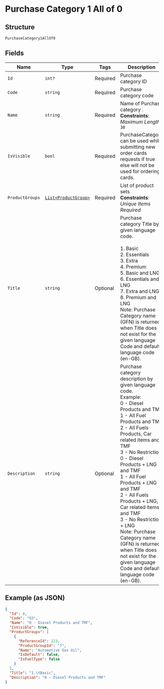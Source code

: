 
# Purchase Category 1 All of 0

## Structure

`PurchaseCategory1AllOf0`

## Fields

| Name | Type | Tags | Description |
|  --- | --- | --- | --- |
| `Id` | `int?` | Required | Purchase category ID |
| `Code` | `string` | Required | Purchase category code |
| `Name` | `string` | Required | Name of Purchase category .<br>**Constraints**: *Maximum Length*: `30` |
| `IsVisible` | `bool` | Required | PurchaseCategory can be used while submitting new order cards requests if true else will not be used for ordering cards. |
| `ProductGroups` | [`List<ProductGroup>`](../../doc/models/product-group.md) | Required | List of product sets<br>**Constraints**: *Unique Items Required* |
| `Title` | `string` | Optional | Purchase category Title by given language code.<br><br>1. Basic<br>2. Essentials<br>3. Extra<br>4. Premium<br>5. Basic and LNG<br>6. Essentials and LNG<br>7. Extra and LNG<br>8. Premium and LNG<br>   Note: Purchase Category name (GFN) is returned when Title does not exist for the given language Code and default language code (en-GB). |
| `Description` | `string` | Optional | Purchase category description by given language code.<br>Example:<br>0 - Diesel Products and TMF<br>1 - All Fuel Products and TMF<br>2 - All Fuels Products, Car related items and TMF<br>3 - No Restriction<br>0 - Diesel Products + LNG and TMF<br>1 - All Fuel Products + LNG and TMF<br>2 - All Fuels Products + LNG, Car related items and TMF<br>3 - No Restriction + LNG<br>Note: Purchase Category name (GFN) is returned when Title does not exist for the given language Code and default language code (en-GB). |

## Example (as JSON)

```json
{
  "Id": 0,
  "Code": "93",
  "Name": "0 - Diesel Products and TMF",
  "IsVisible": true,
  "ProductGroups": [
    {
      "ReferenceId": 123,
      "ProductGroupId": "7",
      "Name": "Automotive Gas Oil",
      "IsDefault": false,
      "IsFuelType": false
    }
  ],
  "Title": "1.\tBasic",
  "Description": "0 - Diesel Products and TMF"
}
```

